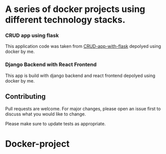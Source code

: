# A series of docker projects using different technology stacks.

### CRUD app using flask
This application code was taken from [CRUD-app-with-flask](https://github.com/AlSirang/CRUD-app-with-flask) depolyed using docker by me.

### Django Backend with React Frontend
This app is build with django backend and react frontend depolyed using docker by me.
## Contributing
Pull requests are welcome. For major changes, please open an issue first to discuss what you would like to change.

Please make sure to update tests as appropriate.
# Docker-project
